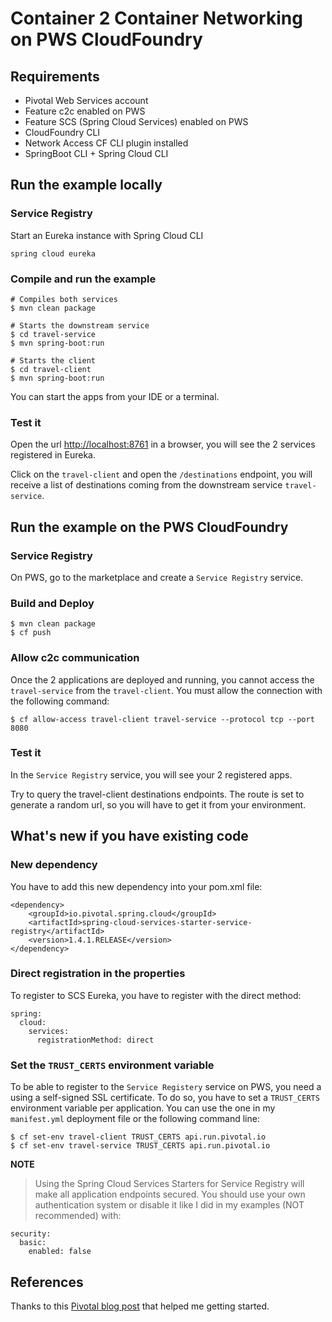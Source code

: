 # Container 2 Container Networking on PWS CloudFoundry

## Requirements
* Pivotal Web Services account 
* Feature c2c enabled on PWS
* Feature SCS (Spring Cloud Services) enabled on PWS
* CloudFoundry CLI
* Network Access CF CLI plugin installed
* SpringBoot CLI + Spring Cloud CLI

## Run the example locally

### Service Registry
Start an Eureka instance with Spring Cloud CLI
 
    spring cloud eureka
    
### Compile and run the example

    # Compiles both services
    $ mvn clean package
    
    # Starts the downstream service
    $ cd travel-service
    $ mvn spring-boot:run
    
    # Starts the client
    $ cd travel-client
    $ mvn spring-boot:run
        
You can start the apps from your IDE or a terminal.

### Test it

Open the url [http://localhost:8761](http://localhost:8761) in a browser, you will see the 2 services registered in Eureka.

Click on the `travel-client` and open the `/destinations` endpoint, you will receive a list of destinations coming from the downstream service `travel-service`.


## Run the example on the PWS CloudFoundry

### Service Registry
On PWS, go to the marketplace and create a `Service Registry` service.

### Build and Deploy

    $ mvn clean package
    $ cf push

### Allow c2c communication

Once the 2 applications are deployed and running, you cannot access the `travel-service` from the `travel-client`. You must allow the connection with the following command:

    $ cf allow-access travel-client travel-service --protocol tcp --port 8080
    
### Test it

In the `Service Registry` service, you will see your 2 registered apps.
 
Try to query the travel-client destinations endpoints. The route is set to generate a random url, so you will have to get it from your environment.

## What's new if you have existing code

### New dependency

You have to add this new dependency into your pom.xml file:

    <dependency>
        <groupId>io.pivotal.spring.cloud</groupId>
        <artifactId>spring-cloud-services-starter-service-registry</artifactId>
        <version>1.4.1.RELEASE</version>
    </dependency>

### Direct registration in the properties

To register to SCS Eureka, you have to register with the direct method: 

    spring:
      cloud:
        services:
          registrationMethod: direct

### Set the `TRUST_CERTS` environment variable

To be able to register to the `Service Registery` service on PWS, you need a using a self-signed SSL certificate. To do so, you have to set a `TRUST_CERTS` environment variable per application. You can use the one in my `manifest.yml` deployment file or the following command line:

    $ cf set-env travel-client TRUST_CERTS api.run.pivotal.io
    $ cf set-env travel-service TRUST_CERTS api.run.pivotal.io

**NOTE**

> Using the Spring Cloud Services Starters for Service Registry will make all application endpoints secured. You should use your own authentication system or disable it like I did in my examples (NOT recommended) with:

    security:
      basic:
        enabled: false

## References
Thanks to this [Pivotal blog post](https://content.pivotal.io/blog/building-spring-microservices-with-cloud-foundrys-new-container-networking-stack) that helped me getting started. 
